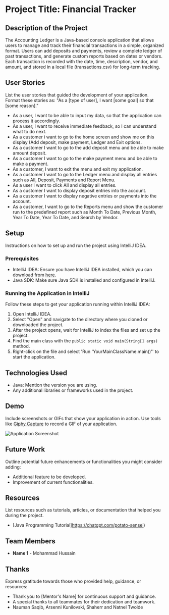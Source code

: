 # Project Title: Financial Tracker

## Description of the Project

The Accounting Ledger is a Java-based console application that allows users to manage and track their financial transactions in a simple, organized format. Users can add deposits and payments, review a complete ledger of past transactions, and generate custom reports based on dates or vendors. Each transaction is recorded with the date, time, description, vendor, and amount, and stored in a local file (transactions.csv) for long-term tracking.

## User Stories

List the user stories that guided the development of your application. Format these stories as: "As a [type of user], I want [some goal] so that [some reason]."

- As a user, I want to be able to input my data, so that the application can process it accordingly.
- As a user, I want to receive immediate feedback, so I can understand what to do next.
- As a customer i want to go to the home screen and show me on this display (Add deposit, make payment, Ledger and Exit options.
- As a customer I want to go to the add deposit menu and be able to make amount deposit.
- As a customer I want to go to the make payment menu and be able to make a payment.
- As a customer, I want to exit the menu and exit my application.
- As a customer I want to go to the Ledger menu and display all entries such as All, Deposit, Payments and Report Menu.
- As a user I want to click All and display all entries.
- As a customer I want to display deposit entries into the account.
- As a customer I want to display negative entries or payments into the account.
- As a customer, I want to go to the Reports menu and show the customer run to the predefined report such as Month To Date, Previous Month, Year To Date, Year To Date, and Search by Vendor.



## Setup

Instructions on how to set up and run the project using IntelliJ IDEA.

### Prerequisites

- IntelliJ IDEA: Ensure you have IntelliJ IDEA installed, which you can download from [here](https://www.jetbrains.com/idea/download/).
- Java SDK: Make sure Java SDK is installed and configured in IntelliJ.

### Running the Application in IntelliJ

Follow these steps to get your application running within IntelliJ IDEA:

1. Open IntelliJ IDEA.
2. Select "Open" and navigate to the directory where you cloned or downloaded the project.
3. After the project opens, wait for IntelliJ to index the files and set up the project.
4. Find the main class with the `public static void main(String[] args)` method.
5. Right-click on the file and select 'Run 'YourMainClassName.main()'' to start the application.

## Technologies Used

- Java: Mention the version you are using.
- Any additional libraries or frameworks used in the project.

## Demo

Include screenshots or GIFs that show your application in action. Use tools like [Giphy Capture](https://giphy.com/apps/giphycapture) to record a GIF of your application.

![Application Screenshot](path/to/your/screenshot.png)

## Future Work

Outline potential future enhancements or functionalities you might consider adding:

- Additional feature to be developed.
- Improvement of current functionalities.

## Resources

List resources such as tutorials, articles, or documentation that helped you during the project.

- [Java Programming Tutorial]https://chatgpt.com/potato-sensei)

## Team Members

- **Name 1** - Mohammad Hussain

## Thanks
Express gratitude towards those who provided help, guidance, or resources:

- Thank you to [Mentor's Name] for continuous support and guidance.
- A special thanks to all teammates for their dedication and teamwork.
- Nauman Saqib, Arsenni Kunilovski, Shaherr and Natnel Twolde
